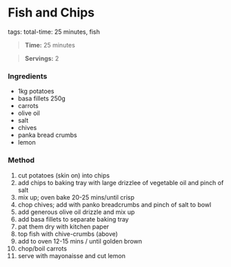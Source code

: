 # Fish and Chips
tags: total-time: 25 minutes, fish

> **Time:**  25 minutes

> **Servings:** 2 

### Ingredients
* 1kg potatoes
* basa fillets 250g
* carrots
* olive oil
* salt
* chives
* panka bread crumbs
* lemon

### Method

1. cut potatoes (skin on) into chips
2. add chips to baking tray with large  drizzlee of vegetable oil and pinch of salt
3. mix up; oven bake 20-25 mins/until crisp
4. chop chives; add with panko breadcrumbs and pinch of salt to bowl
5. add generous olive oil drizzle and mix up 
6. add basa fillets to separate baking tray
7. pat them dry with kitchen paper
8. top fish with chive-crumbs (above)
9. add  to oven 12-15 mins / until golden brown
10. chop/boil carrots
11. serve with mayonaisse and cut lemon
